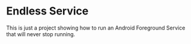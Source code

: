 # Endless Service

This is just a project showing how to run an Android Foreground Service that will never stop running.

